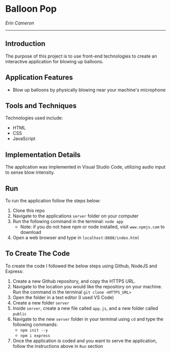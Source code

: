 # Balloon Pop

*Erin Cameron*

---

## Introduction
The purpose of this project is to use front-end technologies to create an interactive application for blowing up balloons. 

## Application Features
* Blow up balloons by physically blowing near your machine's microphone

## Tools and Techniques
Technologies used include:
* HTML
* CSS
* JavaScript

## Implementation Details
The application was implemented in Visual Studio Code, utilizing audio input to sense blow intensity.

## Run
To run the application follow the steps below:
1. Clone this repo
2. Navigate to the applications `server` folder on your computer
3. Run the following command in the terminal: `node app`
    * Note: if you do not have npm or node installed, visit `www.npmjs.com` to download
4. Open a web browser and type in `localhost:8888/index.html`


## To Create The Code
To create the code I followed the below steps using Github, NodeJS and Express:
1. Create a new Github repository, and copy the HTTPS URL.
2. Navigate to the location you would like the repository on your machine. Run the command in the terminal `git clone <HTTPS_URL>`
3. Open the folder in a text editor (I used VS Code)
4. Create a new folder `server`
5. Inside `server`, create a new file called `app.js`, and a new folder called `public`
6. Navigate to the new `server` folder in your terminal using `cd` and type the following commands:
    * `npm init --y`
    * `npm i express`
7. Once the application is coded and you want to serve the application, follow the instructions above in `Run` section